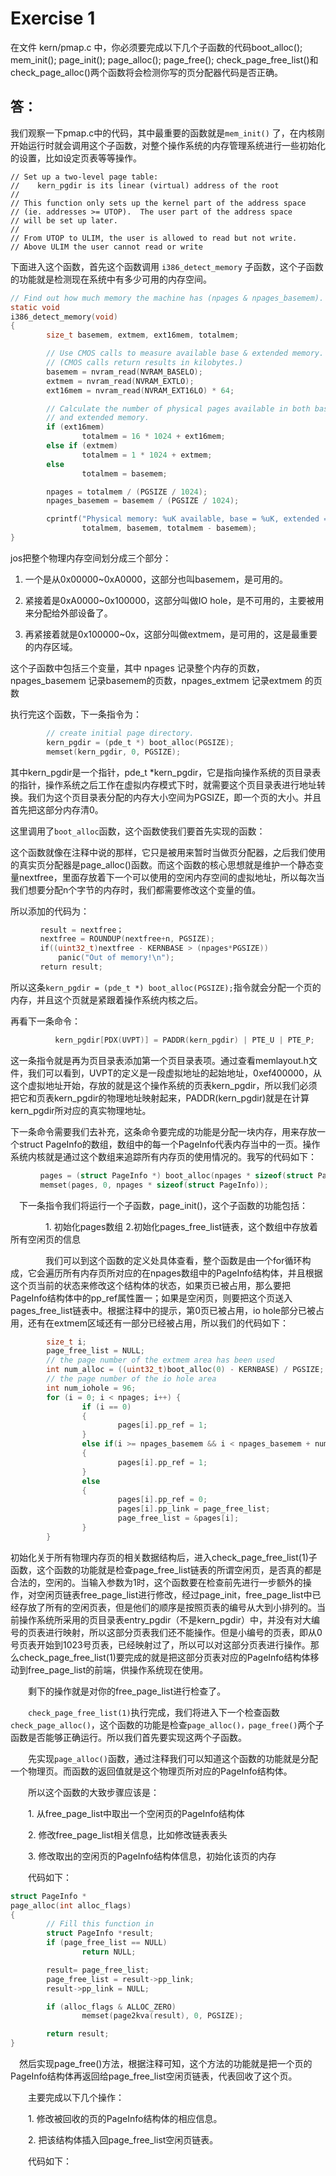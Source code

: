 # Exercise 1

在文件 kern/pmap.c 中，你必须要完成以下几个子函数的代码boot_alloc();  mem_init();  page_init();   page_alloc();   page_free(); check_page_free_list()和check_page_alloc()两个函数将会检测你写的页分配器代码是否正确。



## 答：

我们观察一下pmap.c中的代码，其中最重要的函数就是```mem_init()``` 了，在内核刚开始运行时就会调用这个子函数，对整个操作系统的内存管理系统进行一些初始化的设置，比如设定页表等等操作。

```
// Set up a two-level page table:
//    kern_pgdir is its linear (virtual) address of the root
//
// This function only sets up the kernel part of the address space
// (ie. addresses >= UTOP).  The user part of the address space
// will be set up later.
//
// From UTOP to ULIM, the user is allowed to read but not write.
// Above ULIM the user cannot read or write
```

下面进入这个函数，首先这个函数调用 ```i386_detect_memory```  子函数，这个子函数的功能就是检测现在系统中有多少可用的内存空间。

```c
// Find out how much memory the machine has (npages & npages_basemem).
static void
i386_detect_memory(void)
{
        size_t basemem, extmem, ext16mem, totalmem;

        // Use CMOS calls to measure available base & extended memory.
        // (CMOS calls return results in kilobytes.)
        basemem = nvram_read(NVRAM_BASELO);
        extmem = nvram_read(NVRAM_EXTLO);
        ext16mem = nvram_read(NVRAM_EXT16LO) * 64;

        // Calculate the number of physical pages available in both base
        // and extended memory.
        if (ext16mem)
                totalmem = 16 * 1024 + ext16mem;
        else if (extmem)
                totalmem = 1 * 1024 + extmem;
        else
                totalmem = basemem;

        npages = totalmem / (PGSIZE / 1024);
        npages_basemem = basemem / (PGSIZE / 1024);

        cprintf("Physical memory: %uK available, base = %uK, extended = %uK\n",
                totalmem, basemem, totalmem - basemem);
}
```

jos把整个物理内存空间划分成三个部分：

1. 一个是从0x00000~0xA0000，这部分也叫basemem，是可用的。

2. 紧接着是0xA0000~0x100000，这部分叫做IO hole，是不可用的，主要被用来分配给外部设备了。

3. 再紧接着就是0x100000~0x，这部分叫做extmem，是可用的，这是最重要的内存区域。



这个子函数中包括三个变量，其中 npages 记录整个内存的页数， npages_basemem 记录basemem的页数，npages_extmem 记录extmem 的页数

执行完这个函数，下一条指令为：

```c
        // create initial page directory.
        kern_pgdir = (pde_t *) boot_alloc(PGSIZE);
        memset(kern_pgdir, 0, PGSIZE);
```

其中kern_pgdir是一个指针，pde_t *kern_pgdir，它是指向操作系统的页目录表的指针，操作系统之后工作在虚拟内存模式下时，就需要这个页目录表进行地址转换。我们为这个页目录表分配的内存大小空间为PGSIZE，即一个页的大小。并且首先把这部分内存清0。

这里调用了```boot_alloc```函数，这个函数使我们要首先实现的函数：

这个函数就像在注释中说的那样，它只是被用来暂时当做页分配器，之后我们使用的真实页分配器是page_alloc()函数。而这个函数的核心思想就是维护一个静态变量nextfree，里面存放着下一个可以使用的空闲内存空间的虚拟地址，所以每次当我们想要分配n个字节的内存时，我们都需要修改这个变量的值。

所以添加的代码为：

```c
　　　　result = nextfree；
　　　　nextfree = ROUNDUP(nextfree+n, PGSIZE);
　　　　if((uint32_t)nextfree - KERNBASE > (npages*PGSIZE))
   　　　　 panic("Out of memory!\n");
　　　　return result;
```

所以这条```kern_pgdir = (pde_t *) boot_alloc(PGSIZE);```指令就会分配一个页的内存，并且这个页就是紧跟着操作系统内核之后。

再看下一条命令：

```c
　　　　　　kern_pgdir[PDX(UVPT)] = PADDR(kern_pgdir) | PTE_U | PTE_P;
```

这一条指令就是再为页目录表添加第一个页目录表项。通过查看memlayout.h文件，我们可以看到，UVPT的定义是一段虚拟地址的起始地址，0xef400000，从这个虚拟地址开始，存放的就是这个操作系统的页表kern_pgdir，所以我们必须把它和页表kern_pgdir的物理地址映射起来，PADDR(kern_pgdir)就是在计算kern_pgdir所对应的真实物理地址。

下一条命令需要我们去补充，这条命令要完成的功能是分配一块内存，用来存放一个struct PageInfo的数组，数组中的每一个PageInfo代表内存当中的一页。操作系统内核就是通过这个数组来追踪所有内存页的使用情况的。我写的代码如下：

```c
　　　　pages = (struct PageInfo *) boot_alloc(npages * sizeof(struct PageInfo));
　　　　memset(pages, 0, npages * sizeof(struct PageInfo));
```

　下一条指令我们将运行一个子函数，page_init()，这个子函数的功能包括：

　　　　1. 初始化pages数组 2.初始化pages_free_list链表，这个数组中存放着所有空闲页的信息

　　　　我们可以到这个函数的定义处具体查看，整个函数是由一个for循环构成，它会遍历所有内存页所对应的在npages数组中的PageInfo结构体，并且根据这个页当前的状态来修改这个结构体的状态，如果页已被占用，那么要把PageInfo结构体中的pp_ref属性置一；如果是空闲页，则要把这个页送入pages_free_list链表中。根据注释中的提示，第0页已被占用，io hole部分已被占用，还有在extmem区域还有一部分已经被占用，所以我们的代码如下：

```c
        size_t i;
        page_free_list = NULL;
        // the page number of the extmem area has been used
        int num_alloc = ((uint32_t)boot_alloc(0) - KERNBASE) / PGSIZE;
        // the page number of the io hole area 
        int num_iohole = 96;
        for (i = 0; i < npages; i++) {
                if (i == 0)
                {       
                        pages[i].pp_ref = 1;
                }
                else if(i >= npages_basemem && i < npages_basemem + num_iohole + num_alloc)     
                {       
                        pages[i].pp_ref = 1;
                }
                else
                {       
                        pages[i].pp_ref = 0;
                        pages[i].pp_link = page_free_list;
                        page_free_list = &pages[i];
                }
        }

```

初始化关于所有物理内存页的相关数据结构后，进入check_page_free_list(1)子函数，这个函数的功能就是检查page_free_list链表的所谓空闲页，是否真的都是合法的，空闲的。当输入参数为1时，这个函数要在检查前先进行一步额外的操作，对空闲页链表free_page_list进行修改，经过page_init，free_page_list中已经存放了所有的空闲页表，但是他们的顺序是按照页表的编号从大到小排列的。当前操作系统所采用的页目录表entry_pgdir（不是kern_pgdir）中，并没有对大编号的页表进行映射，所以这部分页表我们还不能操作。但是小编号的页表，即从0号页表开始到1023号页表，已经映射过了，所以可以对这部分页表进行操作。那么check_page_free_list(1)要完成的就是把这部分页表对应的PageInfo结构体移动到free_page_list的前端，供操作系统现在使用。

　　剩下的操作就是对你的free_page_list进行检查了。

　　```check_page_free_list(1)```执行完成，我们将进入下一个检查函数```check_page_alloc()```，这个函数的功能是检查```page_alloc()，page_free()```两个子函数是否能够正确运行。所以我们首先要实现这两个子函数。

　　先实现```page_alloc()```函数，通过注释我们可以知道这个函数的功能就是分配一个物理页。而函数的返回值就是这个物理页所对应的PageInfo结构体。

　　所以这个函数的大致步骤应该是：

　　1. 从free_page_list中取出一个空闲页的PageInfo结构体

　　2. 修改free_page_list相关信息，比如修改链表表头

　　3. 修改取出的空闲页的PageInfo结构体信息，初始化该页的内存

　　代码如下：

```c
struct PageInfo *
page_alloc(int alloc_flags)
{
        // Fill this function in
        struct PageInfo *result;
        if (page_free_list == NULL)
                return NULL;

        result= page_free_list;
        page_free_list = result->pp_link;
        result->pp_link = NULL;

        if (alloc_flags & ALLOC_ZERO)
                memset(page2kva(result), 0, PGSIZE);

        return result;
}
```

　然后实现page_free()方法，根据注释可知，这个方法的功能就是把一个页的PageInfo结构体再返回给page_free_list空闲页链表，代表回收了这个页。

　　主要完成以下几个操作：

　　1. 修改被回收的页的PageInfo结构体的相应信息。

　　2. 把该结构体插入回page_free_list空闲页链表。

　　代码如下：